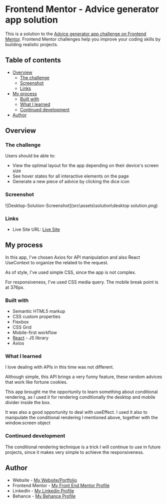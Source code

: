 # Frontend Mentor - Advice generator app solution

This is a solution to the [Advice generator app challenge on Frontend Mentor](https://www.frontendmentor.io/challenges/advice-generator-app-QdUG-13db). Frontend Mentor challenges help you improve your coding skills by building realistic projects.

## Table of contents

- [Overview](#overview)
  - [The challenge](#the-challenge)
  - [Screenshot](#screenshot)
  - [Links](#links)
- [My process](#my-process)
  - [Built with](#built-with)
  - [What I learned](#what-i-learned)
  - [Continued development](#continued-development)
- [Author](#author)

## Overview

### The challenge

Users should be able to:

- View the optimal layout for the app depending on their device's screen size
- See hover states for all interactive elements on the page
- Generate a new piece of advice by clicking the dice icon

### Screenshot

![Desktop-Solution-Screenshot](src\assets\solution\desktop solution.png)

### Links

- Live Site URL: [Live Site](https://advice-generator-205y5d5v8-arthur-mendonca.vercel.app/)

## My process

In this app, I've chosen Axios for API manipulation and also React UseContext to organize the related to the request.

As of style, I've used simple CSS, since the app is not complex.

For responsiveness, I've used CSS media query. The mobile break point is at 376px.

### Built with

- Semantic HTML5 markup
- CSS custom properties
- Flexbox
- CSS Grid
- Mobile-first workflow
- [React](https://reactjs.org/) - JS library
- Axios

### What I learned

I love dealing with APIs in this time was not different.

Although simple, this API brings a very funny feature, these random advices that work like fortune cookies.

This app brought me the opportunity to learn something about conditional rendering, as I used it for rendering conditionally the desktop and mobile divider inside the box.

It was also a good opportunity to deal with useEffect. I used it also to manipulate the conditional rendering I mentioned above, together with the window.screen object

### Continued development

The conditional rendering technique is a trick I will continue to use in future projects, since it makes very simple to achieve the responsiveness.

## Author

- Website - [My Website/Portfolio](https://www.arthurmendonca.com)
- Frontend Mentor - [My Front End Mentor Profile](https://www.frontendmentor.io/profile/arthur-mendonca)
- LinkedIn - [My Linkedin Profile](https://www.linkedin.com/in/arthur-silva-mendonça/)
- Behance - [My Behance Profile](https://www.behance.net/arthurmendona)
